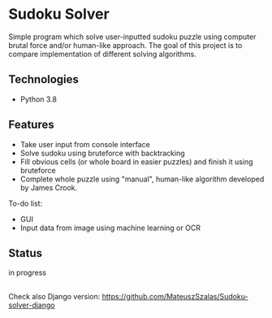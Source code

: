 # Sudoku Solver
 Simple program which solve user-inputted sudoku puzzle using computer brutal force and/or human-like approach.
 The goal of this project is to compare implementation of different solving algorithms. 

## Technologies
* Python 3.8

## Features
* Take user input from console interface
* Solve sudoku using bruteforce with backtracking
* Fill obvious cells (or whole board in easier puzzles) and finish it using bruteforce
* Complete whole puzzle using "manual", human-like algorithm developed by James Crook.

To-do list:
* GUI
* Input data from image using machine learning or OCR

## Status
in progress

## 
Check also Django version: https://github.com/MateuszSzalas/Sudoku-solver-django
